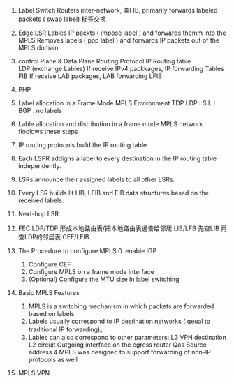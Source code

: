 1. Label Switch Routers
   inter-network,  查FIB,
   primarily forwards labeled packets ( swap label) 标签交换
2. Edge LSR
   Lables IP packts ( impose label ) and forwards themm into the MPLS
   Removes labels ( pop label ) and forwards IP packets out of the MPLS domain  
3. control Plane  & Data Plane
   Routing Protocol
   IP Routing table  
   LDP (exchange Lables)
   If receive IPv4 packkages, IP forwarding Tables FIB
   If receive LAB packages, LAB forwarding LFIB  
 4. PHP
 5. Label allocation in a Frame Mode MPLS  Environment
    TDP LDP  : S L I
    BGP : no labels
6. Lable allocation and distribution in a frame mode  MPLS network floolows these steps
  1. IP routing protocols build the IP routing table.
  2. Each LSPR addigns a label to every destination in the IP routing table independently.
  3. LSRs announce their assigned labels to all other LSRs.
  4. Every LSR builds lit LIB, LFIB and FIB data structures based on the received labels.
7. Next-hop LSR
8. FEC  LDP/TDP 形成本地路由表/把本地路由表通告给邻居   LIB/LFB 先查LIB 再查LDP的邻居表  CEF/LFIB  
9. The Procedure to configure MPLS
   0. enable IGP
   1. Configure CEF
   2. Configure MPLS on a frame mode interface
   3. (Optional) Configure the MTU size in label switching
10. Basic MPLS Features
    1. MPLS  is a switching mechanism in which packets are forwarded based on labels
    2. Labels usually correspond to IP destination networks ( qeual to traditional IP forwarding)。
    3. Lables can also correspond to other parameters:
        L3 VPN destination
        L2 circuit
        Outgoing interface on the egress router
        Qos
        Source address
    4.MPLS was designed to support forwarding of non-IP protocols as well

11. MPLS VPN
